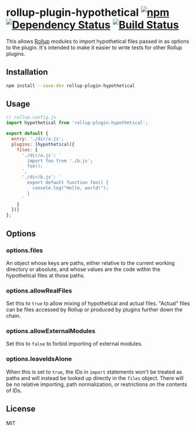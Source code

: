 # rollup-plugin-hypothetical [![npm][npm-image]][npm-url] [![Dependency Status][david-image]][david-url] [![Build Status][travis-image]][travis-url]
This allows [Rollup] modules to import hypothetical files passed in as options
to the plugin. It's intended to make it easier to write tests for other Rollup
plugins.

## Installation
```bash
npm install --save-dev rollup-plugin-hypothetical
```

## Usage
```js
// rollup.config.js
import hypothetical from 'rollup-plugin-hypothetical';

export default {
  entry: './dir/a.js',
  plugins: [hypothetical({
    files: {
      './dir/a.js': `
        import foo from './b.js';
        foo();
      `,
      './dir/b.js': `
        export default function foo() {
          console.log("Hello, world!");
        }
      `
    }
  })]
};
```


## Options
### options.files
An object whose keys are paths, either relative to the current working directory
or absolute, and whose values are the code within the hypothetical files at
those paths.

### options.allowRealFiles
Set this to `true` to allow mixing of hypothetical and actual files. "Actual"
files can be files accessed by Rollup or produced by plugins further down the
chain.

### options.allowExternalModules
Set this to `false` to forbid importing of external modules.

### options.leaveIdsAlone
When this is set to `true`, the IDs in `import` statements won't be treated as
paths and will instead be looked up directly in the `files` object. There will
be no relative importing, path normalization, or restrictions on the contents
of IDs.


## License
MIT


[npm-url]: https://npmjs.org/package/rollup-plugin-hypothetical
[npm-image]: https://img.shields.io/npm/v/rollup-plugin-hypothetical.svg
[david-url]:   https://david-dm.org/Permutatrix/rollup-plugin-hypothetical
[david-image]: https://img.shields.io/david/Permutatrix/rollup-plugin-hypothetical/master.svg
[travis-url]: https://travis-ci.org/Permutatrix/rollup-plugin-hypothetical
[travis-image]: https://img.shields.io/travis/Permutatrix/rollup-plugin-hypothetical/master.svg

[Rollup]:    https://www.npmjs.com/package/rollup
